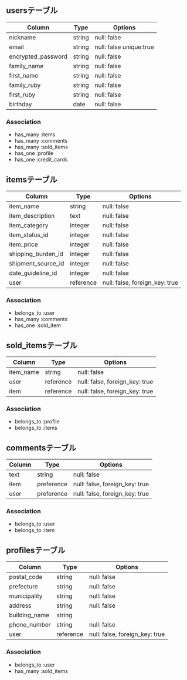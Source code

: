 ## usersテーブル

| Column             | Type    | Options                 |
| ------------------ | ------- | ----------------------- |
| nickname           | string  | null: false             |
| email              | string  | null: false unique:true |
| encrypted_password | string  | null: false             |
| family_name        | string  | null: false             |
| first_name         | string  | null: false             |
| family_ruby        | string  | null: false             |
| first_ruby         | string  | null: false             |
| birthday           | date    | null: false             |

### Association

- has_many :items
- has_many :comments
- has_many :sold_items
- has_one :profile
- has_one :credit_cards


## itemsテーブル

| Column             | Type      | Options                        |
| ------------------ | --------- | ------------------------------ |
| item_name          | string    | null: false                    |
| item_description   | text      | null: false                    |
| item_category      | integer   | null: false                    |
| item_status_id     | integer   | null: false                    |
| item_price         | integer   | null: false                    |
| shipping_burden_id | integer   | null: false                    |
| shipment_source_id | integer   | null: false                    |
| date_guideline_id  | integer   | null: false                    |
| user               | reference | null: false, foreign_key: true |

### Association

- belongs_to :user
- has_many :comments
- has_one :sold_item

## sold_itemsテーブル

| Column            | Type      | Options                        |
| ----------------- | --------- | ------------------------------ |
| item_name         | string    | null: false                    |
| user              | reference | null: false, foreign_key: true |
| item              | reference | null: false, foreign_key: true |

### Association

- belongs_to :profile
- belongs_to :items


## commentsテーブル

| Column     | Type       | Options                        |
| ---------- | ---------- | ------------------------------ |
| text       | string     | null: false                    |
| item       | preference | null: false, foreign_key: true |
| user       | preference | null: false, foreign_key: true |


### Association

- belongs_to :user
- belongs_to :item


## profilesテーブル

| Column            | Type      | Options                        |
| ----------------- | --------- | ------------------------------ |
| postal_code       | string    | null: false                    |
| prefecture        | string    | null: false                    |
| municipality      | string    | null: false                    |
| address           | string    | null: false                    |
| building_name     | string    |                                |
| phone_number      | string    | null: false                    |
| user              | reference | null: false, foreign_key: true |

### Association

- belongs_to :user
- has_many :sold_items